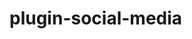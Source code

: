 # plugin-social-media
<!--<link href="{{ plugin_path('SocialMedia') }}/css/shariff.complete.css" rel="stylesheet">-->
<!--<link href="{{ plugin_path('SocialMedia') }}/css/SocialStyles.css" rel="stylesheet" media="not" onload="if(media!='all')media='all'"> -->

<!-- <link href="{{ plugin_path('SocialMedia') }}/css/shariff.complete.css" rel="stylesheet"> -->
<!-- <link href="{{ plugin_path('SocialMedia') }}/css/SocialStyles.css" rel="stylesheet" media="not" onload="if(media!='all')media='all'"> -->
